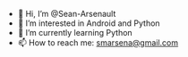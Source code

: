 - 👋 Hi, I’m @Sean-Arsenault
- 👀 I’m interested in Android and Python
- 🌱 I’m currently learning Python
- 📫 How to reach me: smarsena@gmail.com

